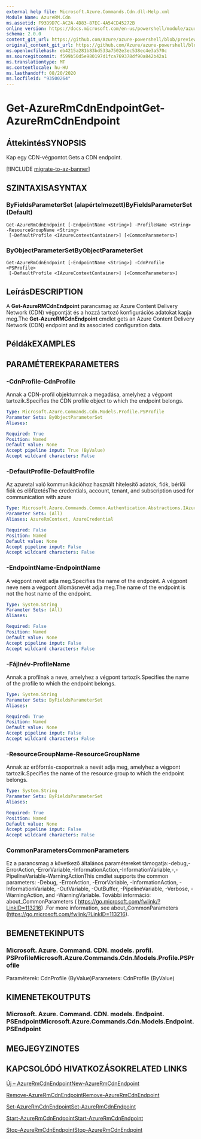 ```yaml
---
external help file: Microsoft.Azure.Commands.Cdn.dll-Help.xml
Module Name: AzureRM.Cdn
ms.assetid: F93D9D7C-AC2A-4D83-87EC-4A54CD45272B
online version: https://docs.microsoft.com/en-us/powershell/module/azurerm.cdn/get-azurermcdnendpoint
schema: 2.0.0
content_git_url: https://github.com/Azure/azure-powershell/blob/preview/src/ResourceManager/Cdn/Commands.Cdn/help/Get-AzureRmCdnEndpoint.md
original_content_git_url: https://github.com/Azure/azure-powershell/blob/preview/src/ResourceManager/Cdn/Commands.Cdn/help/Get-AzureRmCdnEndpoint.md
ms.openlocfilehash: eb4215a281b83bd533a7502e3ec538ec4e3a570c
ms.sourcegitcommit: f599b50d5e980197d1fca769378df90a842b42a1
ms.translationtype: MT
ms.contentlocale: hu-HU
ms.lasthandoff: 08/20/2020
ms.locfileid: "93500264"
---
```

# <span data-ttu-id="6309b-101">Get-AzureRmCdnEndpoint</span><span class="sxs-lookup"><span data-stu-id="6309b-101">Get-AzureRmCdnEndpoint</span></span>

## <span data-ttu-id="6309b-102">Áttekintés</span><span class="sxs-lookup"><span data-stu-id="6309b-102">SYNOPSIS</span></span>
<span data-ttu-id="6309b-103">Kap egy CDN-végpontot.</span><span class="sxs-lookup"><span data-stu-id="6309b-103">Gets a CDN endpoint.</span></span>

[!INCLUDE [migrate-to-az-banner](../../includes/migrate-to-az-banner.md)]

## <span data-ttu-id="6309b-104">SZINTAXISA</span><span class="sxs-lookup"><span data-stu-id="6309b-104">SYNTAX</span></span>

### <span data-ttu-id="6309b-105">ByFieldsParameterSet (alapértelmezett)</span><span class="sxs-lookup"><span data-stu-id="6309b-105">ByFieldsParameterSet (Default)</span></span>
```
Get-AzureRmCdnEndpoint [-EndpointName <String>] -ProfileName <String> -ResourceGroupName <String>
 [-DefaultProfile <IAzureContextContainer>] [<CommonParameters>]
```

### <span data-ttu-id="6309b-106">ByObjectParameterSet</span><span class="sxs-lookup"><span data-stu-id="6309b-106">ByObjectParameterSet</span></span>
```
Get-AzureRmCdnEndpoint [-EndpointName <String>] -CdnProfile <PSProfile>
 [-DefaultProfile <IAzureContextContainer>] [<CommonParameters>]
```

## <span data-ttu-id="6309b-107">Leírás</span><span class="sxs-lookup"><span data-stu-id="6309b-107">DESCRIPTION</span></span>
<span data-ttu-id="6309b-108">A **Get-AzureRMCdnEndpoint** parancsmag az Azure Content Delivery Network (CDN) végpontját és a hozzá tartozó konfigurációs adatokat kapja meg.</span><span class="sxs-lookup"><span data-stu-id="6309b-108">The **Get-AzureRMCdnEndpoint** cmdlet gets an Azure Content Delivery Network (CDN) endpoint and its associated configuration data.</span></span>

## <span data-ttu-id="6309b-109">Példák</span><span class="sxs-lookup"><span data-stu-id="6309b-109">EXAMPLES</span></span>

## <span data-ttu-id="6309b-110">PARAMÉTEREK</span><span class="sxs-lookup"><span data-stu-id="6309b-110">PARAMETERS</span></span>

### <span data-ttu-id="6309b-111">-CdnProfile</span><span class="sxs-lookup"><span data-stu-id="6309b-111">-CdnProfile</span></span>
<span data-ttu-id="6309b-112">Annak a CDN-profil objektumnak a megadása, amelyhez a végpont tartozik.</span><span class="sxs-lookup"><span data-stu-id="6309b-112">Specifies the CDN profile object to which the endpoint belongs.</span></span>

```yaml
Type: Microsoft.Azure.Commands.Cdn.Models.Profile.PSProfile
Parameter Sets: ByObjectParameterSet
Aliases:

Required: True
Position: Named
Default value: None
Accept pipeline input: True (ByValue)
Accept wildcard characters: False
```

### <span data-ttu-id="6309b-113">-DefaultProfile</span><span class="sxs-lookup"><span data-stu-id="6309b-113">-DefaultProfile</span></span>
<span data-ttu-id="6309b-114">Az azuretal való kommunikációhoz használt hitelesítő adatok, fiók, bérlői fiók és előfizetés</span><span class="sxs-lookup"><span data-stu-id="6309b-114">The credentials, account, tenant, and subscription used for communication with azure</span></span>

```yaml
Type: Microsoft.Azure.Commands.Common.Authentication.Abstractions.IAzureContextContainer
Parameter Sets: (All)
Aliases: AzureRmContext, AzureCredential

Required: False
Position: Named
Default value: None
Accept pipeline input: False
Accept wildcard characters: False
```

### <span data-ttu-id="6309b-115">-EndpointName</span><span class="sxs-lookup"><span data-stu-id="6309b-115">-EndpointName</span></span>
<span data-ttu-id="6309b-116">A végpont nevét adja meg.</span><span class="sxs-lookup"><span data-stu-id="6309b-116">Specifies the name of the endpoint.</span></span>
<span data-ttu-id="6309b-117">A végpont neve nem a végpont állomásnevét adja meg.</span><span class="sxs-lookup"><span data-stu-id="6309b-117">The name of the endpoint is not the host name of the endpoint.</span></span>

```yaml
Type: System.String
Parameter Sets: (All)
Aliases:

Required: False
Position: Named
Default value: None
Accept pipeline input: False
Accept wildcard characters: False
```

### <span data-ttu-id="6309b-118">-Fájlnév</span><span class="sxs-lookup"><span data-stu-id="6309b-118">-ProfileName</span></span>
<span data-ttu-id="6309b-119">Annak a profilnak a neve, amelyhez a végpont tartozik.</span><span class="sxs-lookup"><span data-stu-id="6309b-119">Specifies the name of the profile to which the endpoint belongs.</span></span>

```yaml
Type: System.String
Parameter Sets: ByFieldsParameterSet
Aliases:

Required: True
Position: Named
Default value: None
Accept pipeline input: False
Accept wildcard characters: False
```

### <span data-ttu-id="6309b-120">-ResourceGroupName</span><span class="sxs-lookup"><span data-stu-id="6309b-120">-ResourceGroupName</span></span>
<span data-ttu-id="6309b-121">Annak az erőforrás-csoportnak a nevét adja meg, amelyhez a végpont tartozik.</span><span class="sxs-lookup"><span data-stu-id="6309b-121">Specifies the name of the resource group to which the endpoint belongs.</span></span>

```yaml
Type: System.String
Parameter Sets: ByFieldsParameterSet
Aliases:

Required: True
Position: Named
Default value: None
Accept pipeline input: False
Accept wildcard characters: False
```

### <span data-ttu-id="6309b-122">CommonParameters</span><span class="sxs-lookup"><span data-stu-id="6309b-122">CommonParameters</span></span>
<span data-ttu-id="6309b-123">Ez a parancsmag a következő általános paramétereket támogatja:-debug,-ErrorAction,-ErrorVariable,-InformationAction,-InformationVariable,-,-PipelineVariable-WarningAction</span><span class="sxs-lookup"><span data-stu-id="6309b-123">This cmdlet supports the common parameters: -Debug, -ErrorAction, -ErrorVariable, -InformationAction, -InformationVariable, -OutVariable, -OutBuffer, -PipelineVariable, -Verbose, -WarningAction, and -WarningVariable.</span></span> <span data-ttu-id="6309b-124">További információ: about_CommonParameters ( https://go.microsoft.com/fwlink/?LinkID=113216) .</span><span class="sxs-lookup"><span data-stu-id="6309b-124">For more information, see about_CommonParameters (https://go.microsoft.com/fwlink/?LinkID=113216).</span></span>

## <span data-ttu-id="6309b-125">BEMENETEK</span><span class="sxs-lookup"><span data-stu-id="6309b-125">INPUTS</span></span>

### <span data-ttu-id="6309b-126">Microsoft. Azure. Command. CDN. models. profil. PSProfile</span><span class="sxs-lookup"><span data-stu-id="6309b-126">Microsoft.Azure.Commands.Cdn.Models.Profile.PSProfile</span></span>
<span data-ttu-id="6309b-127">Paraméterek: CdnProfile (ByValue)</span><span class="sxs-lookup"><span data-stu-id="6309b-127">Parameters: CdnProfile (ByValue)</span></span>

## <span data-ttu-id="6309b-128">KIMENETEK</span><span class="sxs-lookup"><span data-stu-id="6309b-128">OUTPUTS</span></span>

### <span data-ttu-id="6309b-129">Microsoft. Azure. Command. CDN. models. Endpoint. PSEndpoint</span><span class="sxs-lookup"><span data-stu-id="6309b-129">Microsoft.Azure.Commands.Cdn.Models.Endpoint.PSEndpoint</span></span>

## <span data-ttu-id="6309b-130">MEGJEGYZI</span><span class="sxs-lookup"><span data-stu-id="6309b-130">NOTES</span></span>

## <span data-ttu-id="6309b-131">KAPCSOLÓDÓ HIVATKOZÁSOK</span><span class="sxs-lookup"><span data-stu-id="6309b-131">RELATED LINKS</span></span>

[<span data-ttu-id="6309b-132">Új – AzureRmCdnEndpoint</span><span class="sxs-lookup"><span data-stu-id="6309b-132">New-AzureRmCdnEndpoint</span></span>](./New-AzureRmCdnEndpoint.md)

[<span data-ttu-id="6309b-133">Remove-AzureRmCdnEndpoint</span><span class="sxs-lookup"><span data-stu-id="6309b-133">Remove-AzureRmCdnEndpoint</span></span>](./Remove-AzureRmCdnEndpoint.md)

[<span data-ttu-id="6309b-134">Set-AzureRmCdnEndpoint</span><span class="sxs-lookup"><span data-stu-id="6309b-134">Set-AzureRmCdnEndpoint</span></span>](./Set-AzureRmCdnEndpoint.md)

[<span data-ttu-id="6309b-135">Start-AzureRmCdnEndpoint</span><span class="sxs-lookup"><span data-stu-id="6309b-135">Start-AzureRmCdnEndpoint</span></span>](./Start-AzureRmCdnEndpoint.md)

[<span data-ttu-id="6309b-136">Stop-AzureRmCdnEndpoint</span><span class="sxs-lookup"><span data-stu-id="6309b-136">Stop-AzureRmCdnEndpoint</span></span>](./Stop-AzureRmCdnEndpoint.md)


